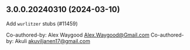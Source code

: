 ## 3.0.0.20240310 (2024-03-10)

Add `wurlitzer` stubs (#11459)

Co-authored-by: Alex Waygood <Alex.Waygood@Gmail.com>
Co-authored-by: Akuli <akuviljanen17@gmail.com>

